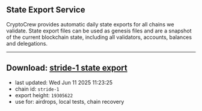 ## State Export Service
CryptoCrew provides automatic daily state exports for all chains we validate. State export files can be used as genesis files and are a snapshot of the current blockchain state, including all validators, accounts, balances and delegations.

---
**Download: [stride-1 state export](https://dl-eu2.ccvalidators.com/SERVICE/stride/stride-1_export_19305622.json)**
---

- last updated: Wed Jun 11 2025 11:23:25
- chain id: `stride-1`
- export height: `19305622`
- use for: airdrops, local tests, chain recovery
